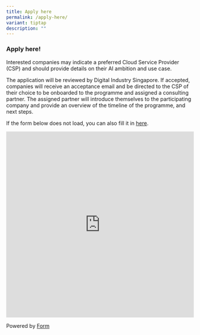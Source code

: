```yaml
---
title: Apply here
permalink: /apply-here/
variant: tiptap
description: ""
---
```

<h3><strong>Apply here!</strong></h3>
<p>Interested companies may indicate a preferred Cloud Service Provider (CSP)
and should provide details on their AI ambition and use case.</p>
<p>The application will be reviewed by Digital Industry Singapore. If accepted,
companies will receive an acceptance email and be directed to the CSP of
their choice to be onboarded to the programme and assigned a consulting
partner. The assigned partner will introduce themselves to the participating
company and provide an overview of the timeline of the programme, and next
steps.</p>
<p>If the form below does not load, you can also fill it in <a href="https://form.gov.sg/67ef9a05e8b901fcefbe1433" rel="noopener noreferrer nofollow" target="_blank">here</a>.</p>
<div class="iframe-wrapper">
<iframe style="width: 100%; height: 500px" allowfullscreen="true" frameborder="0" src="https://form.gov.sg/67ef9a05e8b901fcefbe1433"></iframe>
</div>
<p>Powered by <a href="https://form.gov.sg" rel="noopener noreferrer nofollow" target="_blank">Form</a>
</p>